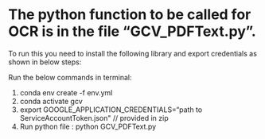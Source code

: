 # The python function to be called for OCR is in the file “GCV_PDFText.py”.

To run this you need to install the following library and export credentials as shown in below steps:

Run the below commands in terminal:

1. conda env create -f env.yml
2. conda activate gcv
3. export GOOGLE_APPLICATION_CREDENTIALS=“path to ServiceAccountToken.json" // provided in zip
4. Run python file : python GCV_PDFText.py

###

###

####

